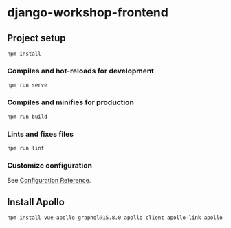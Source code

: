 # django-workshop-frontend

## Project setup
```
npm install
```

### Compiles and hot-reloads for development
```
npm run serve
```

### Compiles and minifies for production
```
npm run build
```

### Lints and fixes files
```
npm run lint
```

### Customize configuration
See [Configuration Reference](https://cli.vuejs.org/config/).

## Install Apollo

```bash
npm install vue-apollo graphql@15.8.0 apollo-client apollo-link apollo-link-http apollo-cache-inmemory graphql-tag
```
